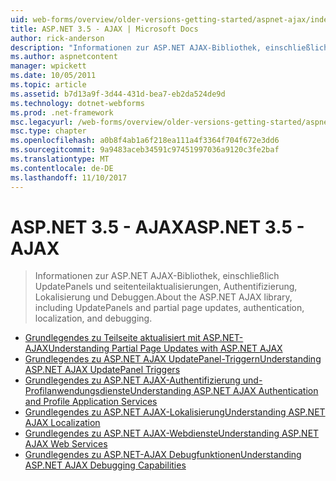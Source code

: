 ```yaml
---
uid: web-forms/overview/older-versions-getting-started/aspnet-ajax/index
title: ASP.NET 3.5 - AJAX | Microsoft Docs
author: rick-anderson
description: "Informationen zur ASP.NET AJAX-Bibliothek, einschließlich UpdatePanels und seitenteilaktualisierungen, Authentifizierung, Lokalisierung und Debuggen."
ms.author: aspnetcontent
manager: wpickett
ms.date: 10/05/2011
ms.topic: article
ms.assetid: b7d13a9f-3d44-431d-bea7-eb2da524de9d
ms.technology: dotnet-webforms
ms.prod: .net-framework
msc.legacyurl: /web-forms/overview/older-versions-getting-started/aspnet-ajax
msc.type: chapter
ms.openlocfilehash: a0b8f4ab1a6f218ea111a4f3364f704f672e3dd6
ms.sourcegitcommit: 9a9483aceb34591c97451997036a9120c3fe2baf
ms.translationtype: MT
ms.contentlocale: de-DE
ms.lasthandoff: 11/10/2017
---
```

<a name="aspnet-35---ajax"></a><span data-ttu-id="3c45f-103">ASP.NET 3.5 - AJAX</span><span class="sxs-lookup"><span data-stu-id="3c45f-103">ASP.NET 3.5 - AJAX</span></span>
====================
> <span data-ttu-id="3c45f-104">Informationen zur ASP.NET AJAX-Bibliothek, einschließlich UpdatePanels und seitenteilaktualisierungen, Authentifizierung, Lokalisierung und Debuggen.</span><span class="sxs-lookup"><span data-stu-id="3c45f-104">About the ASP.NET AJAX library, including UpdatePanels and partial page updates, authentication, localization, and debugging.</span></span>


- [<span data-ttu-id="3c45f-105">Grundlegendes zu Teilseite aktualisiert mit ASP.NET-AJAX</span><span class="sxs-lookup"><span data-stu-id="3c45f-105">Understanding Partial Page Updates with ASP.NET AJAX</span></span>](understanding-partial-page-updates-with-asp-net-ajax.md)
- [<span data-ttu-id="3c45f-106">Grundlegendes zu ASP.NET AJAX UpdatePanel-Triggern</span><span class="sxs-lookup"><span data-stu-id="3c45f-106">Understanding ASP.NET AJAX UpdatePanel Triggers</span></span>](understanding-asp-net-ajax-updatepanel-triggers.md)
- [<span data-ttu-id="3c45f-107">Grundlegendes zu ASP.NET AJAX-Authentifizierung und-Profilanwendungsdienste</span><span class="sxs-lookup"><span data-stu-id="3c45f-107">Understanding ASP.NET AJAX Authentication and Profile Application Services</span></span>](understanding-asp-net-ajax-authentication-and-profile-application-services.md)
- [<span data-ttu-id="3c45f-108">Grundlegendes zu ASP.NET AJAX-Lokalisierung</span><span class="sxs-lookup"><span data-stu-id="3c45f-108">Understanding ASP.NET AJAX Localization</span></span>](understanding-asp-net-ajax-localization.md)
- [<span data-ttu-id="3c45f-109">Grundlegendes zu ASP.NET AJAX-Webdienste</span><span class="sxs-lookup"><span data-stu-id="3c45f-109">Understanding ASP.NET AJAX Web Services</span></span>](understanding-asp-net-ajax-web-services.md)
- [<span data-ttu-id="3c45f-110">Grundlegendes zu ASP.NET-AJAX Debugfunktionen</span><span class="sxs-lookup"><span data-stu-id="3c45f-110">Understanding ASP.NET AJAX Debugging Capabilities</span></span>](understanding-asp-net-ajax-debugging-capabilities.md)
